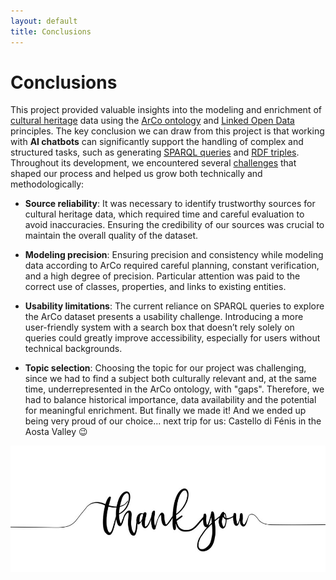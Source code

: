 ```yaml
---
layout: default
title: Conclusions
---
```


# Conclusions

This project provided valuable insights into the modeling and enrichment of [cultural heritage](https://en.wikipedia.org/wiki/Cultural_heritage) data using the [ArCo ontology](https://dati.beniculturali.it/lode/extract?lang=en&url=https://raw.githubusercontent.com/ICCD-MiBACT/ArCo/master/ArCo-release/ontologie/arco/arco.owl) and [Linked Open Data](https://en.wikipedia.org/wiki/Linked_data) principles. The key conclusion we can draw from this project is that working with **AI chatbots** can significantly support the handling of complex and structured tasks, such as generating [SPARQL queries](https://en.wikipedia.org/wiki/SPARQL) and [RDF triples](https://en.wikipedia.org/wiki/Semantic_triple). Throughout its development, we encountered several <u>challenges</u> that shaped our process and helped us grow both technically and methodologically:

- **Source reliability**: It was necessary to identify trustworthy sources for cultural heritage data, which required time and careful evaluation to avoid inaccuracies. Ensuring the credibility of our sources was crucial to maintain the overall quality of the dataset.

- **Modeling precision**: Ensuring precision and consistency while modeling data according to ArCo required careful planning, constant verification, and a high degree of precision. Particular attention was paid to the correct use of classes, properties, and links to existing entities.

- **Usability limitations**: The current reliance on SPARQL queries to explore the ArCo dataset presents a usability challenge. Introducing a more user-friendly system with a search box that doesn’t rely solely on queries could greatly improve accessibility, especially for users without technical backgrounds.

- **Topic selection**: Choosing the topic for our project was challenging, since we had to find a subject both culturally relevant and, at the same time, underrepresented in the ArCo ontology, with "gaps". Therefore, we had to balance historical importance, data availability and the potential for meaningful enrichment.
But finally we made it! And we ended up being very proud of our choice... next trip for us: Castello di Fénis in the Aosta Valley 😉

![image](https://github.com/mariaclarafrisoni/Project-KE4H/blob/master/thank%20you.jpg?raw=true)
